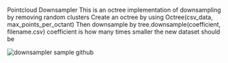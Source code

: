 Pointcloud Downsampler
This is an octree implementation of downsampling by removing random clusters
Create an octree by using Octree(csv_data, max_points_per_octant)
Then downsample by tree.downsample(coefficient, filename.csv) coefficient is how many times smaller the new dataset should be

![downsampler sample github](https://github.com/charwhit20/Pointcloud-Downsampler/assets/99224673/a76f0fc0-88cb-4979-8d95-d03db9e8e4d0)
